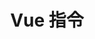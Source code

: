 ---
layout: post
title: Vue 指令
categories: [Vue]
description: 
keywords: Vue 指令.md
mermaid: false
sequence: false
flow: false
mathjax: false
mindmap: false
mindmap2: false
---